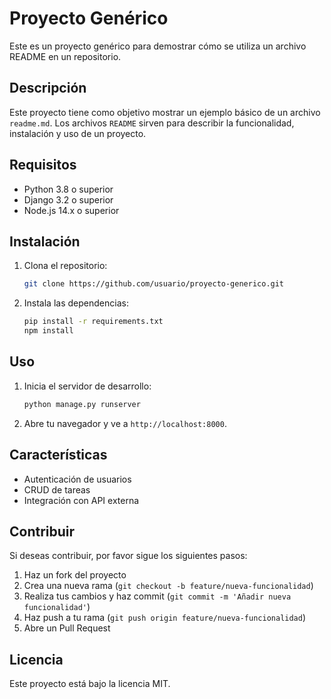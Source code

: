 # Proyecto Genérico

Este es un proyecto genérico para demostrar cómo se utiliza un archivo README en un repositorio.

## Descripción

Este proyecto tiene como objetivo mostrar un ejemplo básico de un archivo `readme.md`. Los archivos `README` sirven para describir la funcionalidad, instalación y uso de un proyecto.

## Requisitos

- Python 3.8 o superior
- Django 3.2 o superior
- Node.js 14.x o superior

## Instalación

1. Clona el repositorio:
    ```bash
    git clone https://github.com/usuario/proyecto-generico.git
    ```
2. Instala las dependencias:
    ```bash
    pip install -r requirements.txt
    npm install
    ```

## Uso

1. Inicia el servidor de desarrollo:
    ```bash
    python manage.py runserver
    ```
2. Abre tu navegador y ve a `http://localhost:8000`.

## Características

- Autenticación de usuarios
- CRUD de tareas
- Integración con API externa

## Contribuir

Si deseas contribuir, por favor sigue los siguientes pasos:

1. Haz un fork del proyecto
2. Crea una nueva rama (`git checkout -b feature/nueva-funcionalidad`)
3. Realiza tus cambios y haz commit (`git commit -m 'Añadir nueva funcionalidad'`)
4. Haz push a tu rama (`git push origin feature/nueva-funcionalidad`)
5. Abre un Pull Request

## Licencia

Este proyecto está bajo la licencia MIT.
